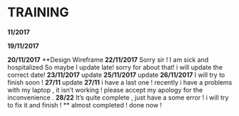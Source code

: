 # TRAINING

**11/2017**

**19/11/2017**

**20/11/2017** 
**Design Wireframe
**22/11/2017** Sorry sir ! I am sick and hospitalized
So maybe I update late! sorry for about that! i will update the correct date! 
**23/11/2017** update 
**25/11/2017** update 
**26/11/2017** I will try to finish soon ! 
**27/11** update 
**27/11** i have a last one ! recently i have a problems with my laptop , it isn’t working ! please accept my apology for the inconvenience .
**28/22** It’s quite complete , just have a some error ! i will try to fix it and finish ! 
** almost completed ! 
done now ! 